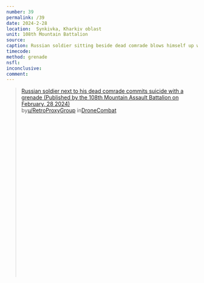 ```yaml
---
number: 39
permalink: /39
date: 2024-2-28
location:  Synkivka, Kharkiv oblast
unit: 108th Mountain Battalion
source: 
caption: Russian soldier sitting beside dead comrade blows himself up with grenade
timecode: 
method: grenade
nsfl: 
inconclusive: 
comment: 
---
```

<blockquote class="reddit-embed-bq" style="height:500px" data-embed-height="579"><a href="https://www.reddit.com/r/DroneCombat/comments/1b2bnso/russian_soldier_next_to_his_dead_comrade_commits/">Russian soldier next to his dead comrade commits suicide with a grenade (Published by the 108th Mountain Assault Battalion on February, 28 2024)</a><br> by<a href="https://www.reddit.com/user/RetroProxyGroup/">u/RetroProxyGroup</a> in<a href="https://www.reddit.com/r/DroneCombat/">DroneCombat</a></blockquote><script async="" src="https://embed.reddit.com/widgets.js" charset="UTF-8"></script>
